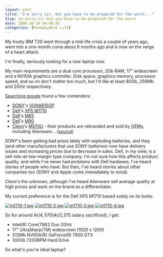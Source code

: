 ```yaml
---
layout: post
title: "I'm sorry sir, but you have to be prepared for the worst..."
Slug: im-sorry-sir-but-you-have-to-be-prepared-for-the-worst
date: 2006-10-18 04:49:42
categories: [Random,Work Life]
---
```

My trusty IBM T20 went through a mid-life crisis a couple of years ago, went into a one-month coma about 6 months ago and is now on the verge of a heart attack.

I'm finally, seriously looking for a new laptop now.

My main requirements are a dual core processor, 2Gb RAM, 17" widescreen and a NVIDIA graphics controller. Disk space, graphics memory, processor speed, and so on don't matter too much, but I'd like at least 80Gb, 256Mb and 2GHz respectively.

[Searching google](http://www.google.com/search?q=laptop+17%22+2gb+nvidia) found a few contenders:

- [SONY](http://www.sony.com.au/)'s [VGNAR15GP](http://www.sony.com.au/vaio/vaio/catalog/product.jsp?id=VGNAR15GP&section=prod&term=vgnar15gp)
- [Dell](http://dell.com.au/)'s [XPS M1710](http://www1.ap.dell.com/content/products/productdetails.aspx/xps_m1710_au?c=au&l=en&s=dhs&~section=specs#tabtop)
- [Dell](http://dell.com.au/)'s [M65](http://www1.ap.dell.com/content/products/productdetails.aspx/ws_m65_au?c=au&l=en&s=bsd)
- [Dell](http://dell.com.au/)'s [M90](http://www1.ap.dell.com/content/products/productdetails.aspx/ws_m90_au?c=au&l=en&s=bsd)
- [Clevo](http://www.clevo.com.tw/)'s [M570U](http://www.clevo.com.tw/products/M570U.asp) - their products are rebranded and sold by <abbr title="Original Equipment Manufacturers">OEMs</abbr>, including Alienware... ([source](http://en.wikipedia.org/wiki/Clevo))

SONY's been getting bad press lately with exploding batteries, and they (and other manufacturers that use SONY batteries) now have delivery issues and increasing prices due to decrease in sales. Dell, in my view, is a sell-lots-at-low-margin type company. I'm not sure how this affects product quality, and while I've never had problems with Dell hardware, I've heard stories of people who have. But then, I've heard stories about other companies too (SONY and Apple come immediately to mind).

Clevo's the unknown, although I've heard Alienware sell average quality at high prices and work on the brand as a differentiator.

My current preference is for the Dell XPS M1710 based solely on its looks:

[![m1710-1.jpg](https://bendechrai.com/wp-content/uploads/2006/10/m1710-1.thumbnail.jpg)](https://bendechrai.com/wp-content/uploads/2006/10/m1710-1.jpg "m1710-1.jpg") [![m1710-2.jpg](https://bendechrai.com/wp-content/uploads/2006/10/m1710-2.thumbnail.jpg)](https://bendechrai.com/wp-content/uploads/2006/10/m1710-2.jpg "m1710-2.jpg") [![m1710-3.jpg](https://bendechrai.com/wp-content/uploads/2006/10/m1710-3.thumbnail.jpg)](https://bendechrai.com/wp-content/uploads/2006/10/m1710-3.jpg "m1710-3.jpg") [![m1710-4.jpg](https://bendechrai.com/wp-content/uploads/2006/10/m1710-4.thumbnail.jpg)](https://bendechrai.com/wp-content/uploads/2006/10/m1710-4.jpg "m1710-4.jpg")

So for around AU$4,570 (AU$2,375 salary sacrificed), I get:

- Intel(R) Core(TM)2 Duo 2GHz
- 17" UltraSharp(TM) widescreen (1920 x 1200)
- 512Mb NVIDIA(R) GeForce(R) 7900 GTX
- 100Gb 7200RPM Hard Drive

So what's you're ideal laptop?
